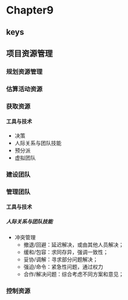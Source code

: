 <!--
 * @Author: your name
 * @Date: 2020-09-22 09:19:41
 * @LastEditTime: 2020-10-21 10:36:41
 * @LastEditors: Please set LastEditors
 * @Description: In User Settings Edit
 * @FilePath: \PMP\知识点\Chapter6\index.md
-->

# Chapter9

## keys

## 项目资源管理

### 规划资源管理

### 估算活动资源

### 获取资源

#### 工具与技术

- 决策
- 人际关系与团队技能
- 预分派
- 虚拟团队

### 建设团队

### 管理团队

#### 工具与技术

##### 人际关系与团队技能

- 冲突管理
  - 撤退/回避：延迟解决，或由其他人员解决；
  - 缓和/包容：求同存异，强调一致性；
  - 妥协/调解：寻求部分问题解决；
  - 强迫/命令：紧急性问题，通过权力
  - 合作/解决问题：综合考虑不同方案和意见；

### 控制资源
